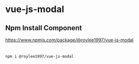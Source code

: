 # vue-js-modal

## Npm Install Component
https://www.npmjs.com/package/@roylee1997/vue-js-modal

###
<code>
npm i @roylee1997/vue-js-modal
</code>

